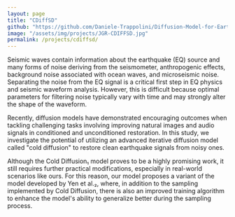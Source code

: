 ```yaml
---
layout: page
title: "CDiffSD"
github: "https://github.com/Daniele-Trappolini/Diffusion-Model-for-Earthquake"
image: "/assets/img/projects/JGR-CDIFFSD.jpg"
permalink: /projects/cdiffsd/
---
```


Seismic waves contain information about the earthquake (EQ) source and many forms of noise deriving from the seismometer, anthropogenic effects, background noise associated with ocean waves, and microseismic noise. Separating the noise from the EQ signal is a critical first step in EQ physics and seismic waveform analysis. However, this is difficult because optimal parameters for filtering noise typically vary with time and may strongly alter the shape of the waveform.

Recently, diffusion models have demonstrated encouraging outcomes when tackling challenging tasks involving improving natural images and audio signals in conditioned and unconditioned restoration. In this study, we investigate the potential of utilizing an advanced iterative diffusion model called "cold diffusion" to restore clean earthquake signals from noisy ones.

Although the Cold Diffusion₁ model proves to be a highly promising work, it still requires further practical modifications, especially in real-world scenarios like ours. For this reason, our model proposes a variant of the model developed by Yen et al.₂, where, in addition to the sampling implemented by Cold Diffusion, there is also an improved training algorithm to enhance the model's ability to generalize better during the sampling process.
